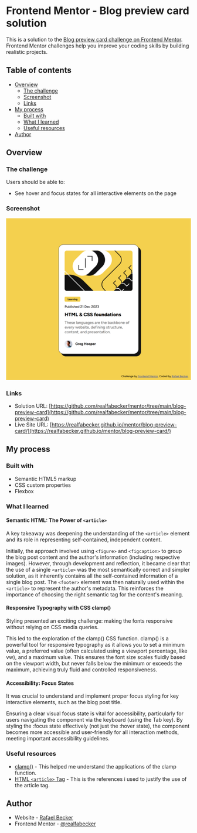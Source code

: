 # Frontend Mentor - Blog preview card solution

This is a solution to the [Blog preview card challenge on Frontend Mentor](https://www.frontendmentor.io/challenges/blog-preview-card-ckPaj01IcS). Frontend Mentor challenges help you improve your coding skills by building realistic projects. 

## Table of contents

- [Overview](#overview)
  - [The challenge](#the-challenge)
  - [Screenshot](#screenshot)
  - [Links](#links)
- [My process](#my-process)
  - [Built with](#built-with)
  - [What I learned](#what-i-learned)  
  - [Useful resources](#useful-resources)
- [Author](#author)

## Overview

### The challenge

Users should be able to:

- See hover and focus states for all interactive elements on the page

### Screenshot

![](./screenshot.png)

### Links

- Solution URL: [https://github.com/realfabecker/mentor/tree/main/blog-preview-card](https://github.com/realfabecker/mentor/tree/main/blog-preview-card)
- Live Site URL: [https://realfabecker.github.io/mentor/blog-preview-card/](https://realfabecker.github.io/mentor/blog-preview-card/)

## My process

### Built with

- Semantic HTML5 markup
- CSS custom properties
- Flexbox

### What I learned

#### Semantic HTML: The Power of `<article>`

A key takeaway was deepening the understanding of the `<article>` element and its role in representing self-contained, independent content.

Initially, the approach involved using `<figure>` and `<figcaption>` to group the blog post content and the author's information (including respective images). However, through development and reflection, it became clear that the use of a single `<article>` was the most semantically correct and simpler solution, as it inherently contains all the self-contained information of a single blog post. The `<footer>` element was then naturally used within the `<article>` to represent the author's metadata. This reinforces the importance of choosing the right semantic tag for the content's meaning.

#### Responsive Typography with CSS clamp()

Styling presented an exciting challenge: making the fonts responsive without relying on CSS media queries.

This led to the exploration of the clamp() CSS function. clamp() is a powerful tool for responsive typography as it allows you to set a minimum value, a preferred value (often calculated using a viewport percentage, like vw), and a maximum value. This ensures the font size scales fluidly based on the viewport width, but never falls below the minimum or exceeds the maximum, achieving truly fluid and controlled responsiveness.

#### Accessibility: Focus States

It was crucial to understand and implement proper focus styling for key interactive elements, such as the blog post title.

Ensuring a clear visual focus state is vital for accessibility, particularly for users navigating the component via the keyboard (using the Tab key). By styling the :focus state effectively (not just the :hover state), the component becomes more accessible and user-friendly for all interaction methods, meeting important accessibility guidelines.

### Useful resources

- [clamp()](https://developer.mozilla.org/en-US/docs/Web/CSS/clamp) - This helped me understand the applications of the clamp function.
- [HTML `<article>` Tag](https://www.w3schools.com/tags/tag_article.asp) - This is the references i used to justify the use of the article tag.

## Author

- Website - [Rafael Becker](https://github.com/realfabecker)
- Frontend Mentor - [@realfabecker](https://www.frontendmentor.io/profile/realfabecker)
